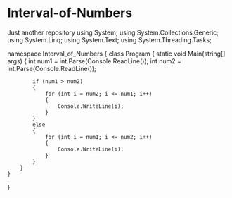 # Interval-of-Numbers
Just another repository
using System;
using System.Collections.Generic;
using System.Linq;
using System.Text;
using System.Threading.Tasks;

namespace Interval_of_Numbers
{
    class Program
    {
        static void Main(string[] args)
        {
            int num1 = int.Parse(Console.ReadLine());
            int num2 = int.Parse(Console.ReadLine());

            if (num1 > num2)
            {
                for (int i = num2; i <= num1; i++)
                {
                    Console.WriteLine(i);
                }
            }
            else
            {
                for (int i = num1; i <= num2; i++)
                {
                    Console.WriteLine(i);
                }
            }
        }
    }
}
